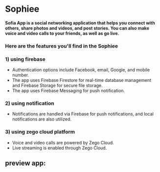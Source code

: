 # Sophiee

#### Sofia App is a social networking application that helps you connect with others, share photos and videos, and post stories. You can also make voice and video calls to your friends, as well as go live. ####

### Here are the features you'll find in the Sophiee

### 1) using firebase
- Authentication options include Facebook, email, Google, and mobile number.
- The app uses Firebase Firestore for real-time database management and Firebase Storage for secure file storage.
- The app uses Firebase Messaging for push notification.
### 2) using notification
- Notifications are handled via Firebase for push notifications, and local notifications are also utilized.

### 3) using zego cloud platform
- Voice and video calls are powered by Zego Cloud.
- Live streaming is enabled through Zego Cloud.

## preview app:
